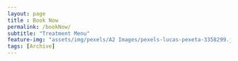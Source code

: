 ```yaml
--- 
layout: page
title : Book Now 
permalink: /bookNow/
subtitle: "Treatment Menu" 
feature-img: "assets/img/pexels/A2 Images/pexels-lucas-pexeta-3358299.jpg"
tags: [Archive]
---
```



